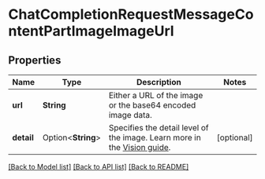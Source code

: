 # ChatCompletionRequestMessageContentPartImageImageUrl

## Properties

Name | Type | Description | Notes
------------ | ------------- | ------------- | -------------
**url** | **String** | Either a URL of the image or the base64 encoded image data. | 
**detail** | Option<**String**> | Specifies the detail level of the image. Learn more in the [Vision guide](https://platform.openai.com/docs/guides/vision#low-or-high-fidelity-image-understanding). | [optional]

[[Back to Model list]](../README.md#documentation-for-models) [[Back to API list]](../README.md#documentation-for-api-endpoints) [[Back to README]](../README.md)


